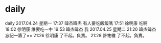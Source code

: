 # daily
daily
2017.04.24 星期一
17:37 暐杰暐杰 有人要吃飯飯嗎
17:51 徐明康 吃啊
18:02 徐明康 誰要吃一中
19:53 暐杰暐杰 我
2017.04.25 星期二
21:20 暐杰暐杰 忘記一籌了==
21:26 徐明康 了不起。負責。
21:28 許祐維 了不起。負責。
